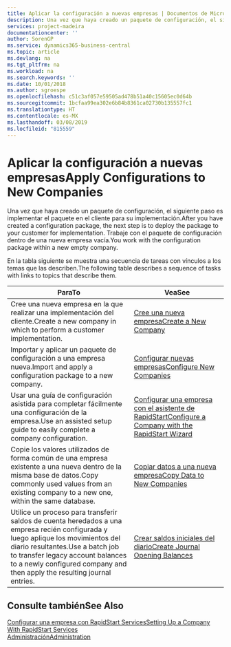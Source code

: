 ```yaml
---
title: Aplicar la configuración a nuevas empresas | Documentos de Microsoft
description: Una vez que haya creado un paquete de configuración, el siguiente paso es implementar el paquete en el cliente para su implementación. Use la configuración con una nueva empresa vacía.
services: project-madeira
documentationcenter: ''
author: SorenGP
ms.service: dynamics365-business-central
ms.topic: article
ms.devlang: na
ms.tgt_pltfrm: na
ms.workload: na
ms.search.keywords: ''
ms.date: 10/01/2018
ms.author: sgroespe
ms.openlocfilehash: c51c3af057e59505ad478b51a40c15605ec0d64b
ms.sourcegitcommit: 1bcfaa99ea302e6b84b8361ca02730b135557fc1
ms.translationtype: HT
ms.contentlocale: es-MX
ms.lasthandoff: 03/08/2019
ms.locfileid: "815559"
---
```

# <a name="apply-configurations-to-new-companies"></a><span data-ttu-id="b44dd-104">Aplicar la configuración a nuevas empresas</span><span class="sxs-lookup"><span data-stu-id="b44dd-104">Apply Configurations to New Companies</span></span>
<span data-ttu-id="b44dd-105">Una vez que haya creado un paquete de configuración, el siguiente paso es implementar el paquete en el cliente para su implementación.</span><span class="sxs-lookup"><span data-stu-id="b44dd-105">After you have created a configuration package, the next step is to deploy the package to your customer for implementation.</span></span> <span data-ttu-id="b44dd-106">Trabaje con el paquete de configuración dentro de una nueva empresa vacía.</span><span class="sxs-lookup"><span data-stu-id="b44dd-106">You work with the configuration package within a new empty company.</span></span>  

 <span data-ttu-id="b44dd-107">En la tabla siguiente se muestra una secuencia de tareas con vínculos a los temas que las describen.</span><span class="sxs-lookup"><span data-stu-id="b44dd-107">The following table describes a sequence of tasks with links to topics that describe them.</span></span>

|<span data-ttu-id="b44dd-108">**Para**</span><span class="sxs-lookup"><span data-stu-id="b44dd-108">**To**</span></span>|<span data-ttu-id="b44dd-109">**Vea**</span><span class="sxs-lookup"><span data-stu-id="b44dd-109">**See**</span></span>|  
|------------|-------------|  
|<span data-ttu-id="b44dd-110">Cree una nueva empresa en la que realizar una implementación del cliente.</span><span class="sxs-lookup"><span data-stu-id="b44dd-110">Create a new company in which to perform a customer implementation.</span></span>|[<span data-ttu-id="b44dd-111">Cree una nueva empresa</span><span class="sxs-lookup"><span data-stu-id="b44dd-111">Create a New Company</span></span>](admin-how-to-create-a-new-company.md)|  
|<span data-ttu-id="b44dd-112">Importar y aplicar un paquete de configuración a una empresa nueva.</span><span class="sxs-lookup"><span data-stu-id="b44dd-112">Import and apply a configuration package to a new company.</span></span>|[<span data-ttu-id="b44dd-113">Configurar nuevas empresas</span><span class="sxs-lookup"><span data-stu-id="b44dd-113">Configure New Companies</span></span>](admin-how-to-configure-new-companies.md)|  
|<span data-ttu-id="b44dd-114">Usar una guía de configuración asistida para completar fácilmente una configuración de la empresa.</span><span class="sxs-lookup"><span data-stu-id="b44dd-114">Use an assisted setup guide to easily complete a company configuration.</span></span>|[<span data-ttu-id="b44dd-115">Configurar una empresa con el asistente de RapidStart</span><span class="sxs-lookup"><span data-stu-id="b44dd-115">Configure a Company with the RapidStart Wizard</span></span>](admin-how-to-configure-a-company-with-the-rapidstart-wizard.md)|
|<span data-ttu-id="b44dd-116">Copie los valores utilizados de forma común de una empresa existente a una nueva dentro de la misma base de datos.</span><span class="sxs-lookup"><span data-stu-id="b44dd-116">Copy commonly used values from an existing company to a new one, within the same database.</span></span>|[<span data-ttu-id="b44dd-117">Copiar datos a una nueva empresa</span><span class="sxs-lookup"><span data-stu-id="b44dd-117">Copy Data to New Companies</span></span>](admin-how-to-copy-data-to-new-companies.md)|  
|<span data-ttu-id="b44dd-118">Utilice un proceso para transferir saldos de cuenta heredados a una empresa recién configurada y luego aplique los movimientos del diario resultantes.</span><span class="sxs-lookup"><span data-stu-id="b44dd-118">Use a batch job to transfer legacy account balances to a newly configured company and then apply the resulting journal entries.</span></span>|[<span data-ttu-id="b44dd-119">Crear saldos iniciales del diario</span><span class="sxs-lookup"><span data-stu-id="b44dd-119">Create Journal Opening Balances</span></span>](admin-how-to-create-journal-opening-balances.md)|  

## <a name="see-also"></a><span data-ttu-id="b44dd-120">Consulte también</span><span class="sxs-lookup"><span data-stu-id="b44dd-120">See Also</span></span>  
[<span data-ttu-id="b44dd-121">Configurar una empresa con RapidStart Services</span><span class="sxs-lookup"><span data-stu-id="b44dd-121">Setting Up a Company With RapidStart Services</span></span>](admin-set-up-a-company-with-rapidstart.md)  
[<span data-ttu-id="b44dd-122">Administración</span><span class="sxs-lookup"><span data-stu-id="b44dd-122">Administration</span></span>](admin-setup-and-administration.md)
